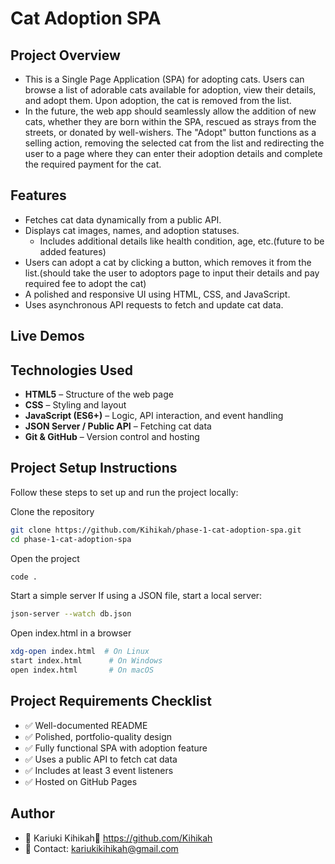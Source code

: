 # Cat Adoption SPA
## Project Overview
- This is a Single Page Application (SPA) for adopting cats. Users can browse a list of adorable cats available for adoption, view their details, and adopt them. Upon adoption, the cat is removed from the list. 
- In the future, the web app should seamlessly allow the addition of new cats, whether they are born within the SPA, rescued as strays from the streets, or donated by well-wishers.
The "Adopt" button functions as a selling action, removing the selected cat from the list and redirecting the user to a page where they can enter their adoption details and complete the required payment for the cat.


## Features
- Fetches cat data dynamically from a public API.  
- Displays cat images, names, and adoption statuses.  
  - Includes additional details like health condition, age, etc.(future to be added features)  
- Users can adopt a cat by clicking a button, which removes it from the list.(should take the user to adoptors page to input their details and pay required fee to adopt the cat)
- A polished and responsive UI using HTML, CSS, and JavaScript.  
- Uses asynchronous API requests to fetch and update cat data.
 
 ## Live Demos


 ## Technologies Used
- **HTML5** – Structure of the web page  
- **CSS** – Styling and layout  
- **JavaScript (ES6+)** – Logic, API interaction, and event handling  
- **JSON Server / Public API** – Fetching cat data  
- **Git & GitHub** – Version control and hosting

## Project Setup Instructions
Follow these steps to set up and run the project locally:

Clone the repository

```sh
git clone https://github.com/Kihikah/phase-1-cat-adoption-spa.git
cd phase-1-cat-adoption-spa
```
Open the project
```sh
code . 
```
Start a simple server
If using a JSON file, start a local server:
```sh
json-server --watch db.json
```

Open index.html in a browser
```sh
xdg-open index.html  # On Linux
start index.html      # On Windows
open index.html       # On macOS
```

## Project Requirements Checklist
- ✅ Well-documented README  
- ✅ Polished, portfolio-quality design  
- ✅ Fully functional SPA with adoption feature  
- ✅ Uses a public API to fetch cat data  
- ✅ Includes at least 3 event listeners  
- ✅ Hosted on GitHub Pages 

## Author
- 👤 Kariuki Kihikah🔗 https://github.com/Kihikah
- 📧 Contact: kariukikihikah@gmail.com